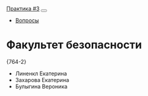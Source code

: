 <!DOCTYPE html>
<html lang="en">

<head>

  <meta charset="utf-8">
  <meta name="viewport" content="width=device-width, initial-scale=1, shrink-to-fit=no">
  <meta name="description" content="">
  <meta name="author" content="">

  <title>#3 - HyperText Transfer Protocol Secure</title>

  <!-- Bootstrap core CSS -->
  <link href="https://maxcdn.bootstrapcdn.com/bootstrap/4.0.0/css/bootstrap.min.css" rel="stylesheet">

  <!-- Custom styles for this template -->
  <style>
    body {
      padding-top: 54px;
    }
    @media (min-width: 992px) {
      body {
        padding-top: 56px;
      }
    }
  </style>

</head>

<body>

  <!-- Navigation -->
  <nav class="navbar navbar-expand-lg navbar-dark bg-dark fixed-top">
    <div class="container">
      <a class="navbar-brand" href="#">Практика #3</a>
      <button class="navbar-toggler" type="button" data-toggle="collapse" data-target="#navbarResponsive" aria-controls="navbarResponsive" aria-expanded="false" aria-label="Toggle navigation">
          <span class="navbar-toggler-icon"></span>
        </button>
      <div class="collapse navbar-collapse" id="navbarResponsive">
        <ul class="navbar-nav ml-auto">
          <li class="nav-item">
            <a class="nav-link" href="mailto:piy@csp.tusur.ru">Вопросы</a>
          </li>
        </ul>
      </div>
    </div>
  </nav>

  <!-- Page Content -->
  <div class="container">
    <div class="row">
      <div class="col-lg-12 text-center">
        <h1 class="mt-5">Факультет безопасности</h1>
        <p class="lead">{764-2}</p>
        <ul class="list-unstyled">
          <li>Линенкл Екатерина</li>
          <li>Захарова Екатерина</li>
          <li>Булыгина Вероника</li>
        </ul>
      </div>
    </div>
  </div>

  <script src="https://maxcdn.bootstrapcdn.com/bootstrap/4.0.0/js/bootstrap.bundle.min.js"></script>

</body>

</html>
